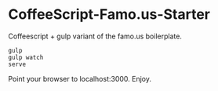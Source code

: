 CoffeeScript-Famo.us-Starter
============================

Coffeescript + gulp variant of the famo.us boilerplate.

```
gulp
gulp watch
serve
```

Point your browser to localhost:3000.  Enjoy.
